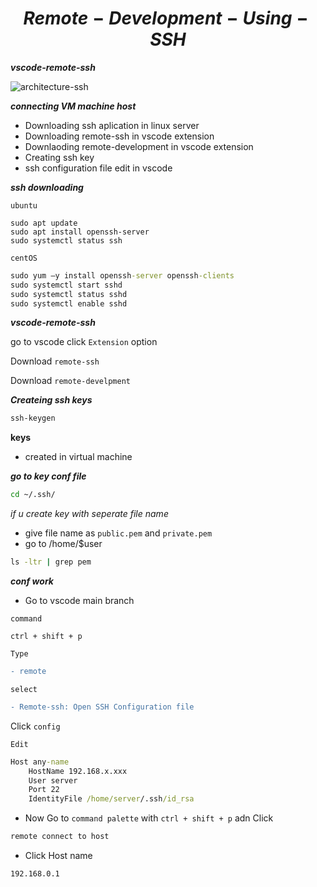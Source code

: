 # $$Remote-Development-Using-SSH$$

**_vscode-remote-ssh_**

![architecture-ssh](https://user-images.githubusercontent.com/88568938/204095826-8c030a76-049e-4cd8-bb69-fa4c4664da53.png)

**_connecting VM machine host_**

- Downloading ssh aplication in linux server
- Downloading remote-ssh in vscode extension
- Downlaoding remote-development in vscode extension
- Creating ssh key
- ssh configuration file edit in vscode

**_ssh downloading_**

`ubuntu`

```
sudo apt update
sudo apt install openssh-server
sudo systemctl status ssh
```

`centOS`

```cmd
sudo yum –y install openssh-server openssh-clients
sudo systemctl start sshd
sudo systemctl status sshd
sudo systemctl enable sshd
```

**_vscode-remote-ssh_**

go to vscode click `Extension` option

Download `remote-ssh`

Download `remote-develpment`

**_Createing ssh keys_**

```cmd
ssh-keygen
```

**keys**

- created in virtual machine

**_go to key conf file_**

```cmd
cd ~/.ssh/
```

_if u create key with seperate file name_

- give file name as `public.pem` and `private.pem`
- go to /home/$user

```cmd
ls -ltr | grep pem
```

**_conf work_**

- Go to vscode main branch

`command`

```
ctrl + shift + p
```

`Type`

```diff
- remote
```

`select`

```diff
- Remote-ssh: Open SSH Configuration file
```

Click `config`

`Edit`

```cmd
Host any-name
    HostName 192.168.x.xxx
    User server
    Port 22
    IdentityFile /home/server/.ssh/id_rsa
```

- Now Go to `command palette` with `ctrl + shift + p` adn Click

```cmd
remote connect to host
```

- Click Host name

`192.168.0.1`
